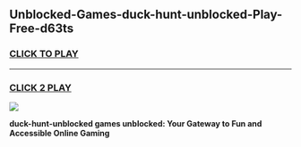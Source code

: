 
## Unblocked-Games-duck-hunt-unblocked-Play-Free-d63ts
<h3>
<a href="https://premium76.site?title=duck-hunt-unblocked&ref=23A">CLICK TO PLAY</a></h3>
<hr>

<h3>
<a href="https://premium76.site?title=duck-hunt-unblocked&ref=23A">CLICK 2 PLAY</a>
  
</h3>

<a href="https://premium76.site?title=duck-hunt-unblocked&ref=23A"><img src="https://clearcache.store/games.png"></a>


**duck-hunt-unblocked games unblocked: Your Gateway to Fun and Accessible Online Gaming**
